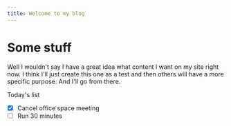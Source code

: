 ```yaml
---
title: Welcome to my blog
---
```


# Some stuff
Well I wouldn't say I have a great idea what content I want on my site right now. I think I'll just create this one as a test and then others will have a more specific purpose. And I'll go from there.

Today's list
- [x] Cancel office space meeting
- [ ] Run 30 minutes
